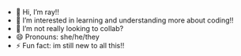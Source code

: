 - 👋 Hi, I’m ray!!
- 👀 I’m interested in learning and understanding more about coding!!
- 💞️ I’m not really looking to collab?
- 😄 Pronouns: she/he/they
- ⚡ Fun fact: im still new to all this!!

<!---
Bolideray/Bolideray is a ✨ special ✨ repository because its `README.md` (this file) appears on your GitHub profile.
You can click the Preview link to take a look at your changes.
--->
